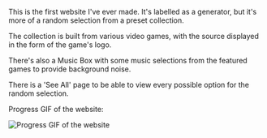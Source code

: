 This is the first website I've ever made. It's labelled as a generator, but it's more of a random selection from a preset collection. 

The collection is built from various video games, with the source displayed in the form of the game's logo.

There's also a Music Box with some music selections from the featured games to provide background noise.

There is a 'See All' page to be able to view every possible option for the random selection.

Progress GIF of the website: 

![Progress GIF of the website](https://i.imgur.com/KiP73k3.gif)
